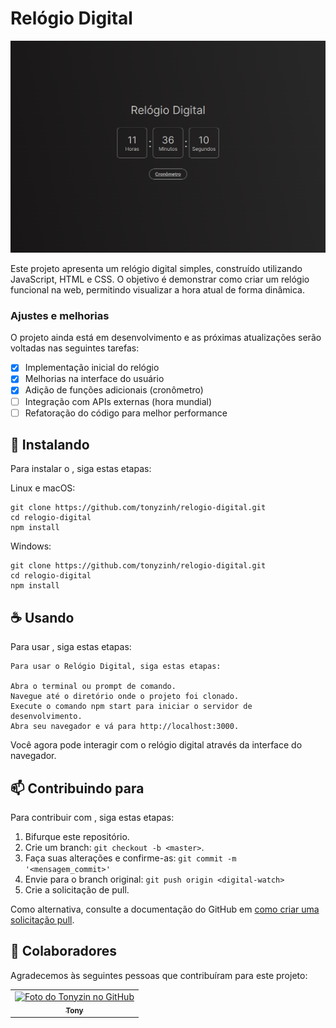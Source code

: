 # Relógio Digital

<img src="./img/print.png" alt="Imagem">

Este projeto apresenta um relógio digital simples, construído utilizando JavaScript, HTML e CSS. O objetivo é demonstrar como criar um relógio funcional na web, permitindo visualizar a hora atual de forma dinâmica.

### Ajustes e melhorias

O projeto ainda está em desenvolvimento e as próximas atualizações serão voltadas nas seguintes tarefas:

- [x] Implementação inicial do relógio
- [x] Melhorias na interface do usuário
- [x] Adição de funções adicionais (cronômetro)
- [ ] Integração com APIs externas (hora mundial)
- [ ] Refatoração do código para melhor performance

## 🚀 Instalando <digital-watch>

Para instalar o <digital-watch>, siga estas etapas:


Linux e macOS:

```
git clone https://github.com/tonyzinh/relogio-digital.git
cd relogio-digital
npm install
```

Windows:

```
git clone https://github.com/tonyzinh/relogio-digital.git
cd relogio-digital
npm install
```

## ☕ Usando <digital-watch>

Para usar <digital-watch>, siga estas etapas:

```
Para usar o Relógio Digital, siga estas etapas:

Abra o terminal ou prompt de comando.
Navegue até o diretório onde o projeto foi clonado.
Execute o comando npm start para iniciar o servidor de desenvolvimento.
Abra seu navegador e vá para http://localhost:3000.
```

Você agora pode interagir com o relógio digital através da interface do navegador.

## 📫 Contribuindo para <digital-watch>

Para contribuir com <digital-watch>, siga estas etapas:

1. Bifurque este repositório.
2. Crie um branch: `git checkout -b <master>`.
3. Faça suas alterações e confirme-as: `git commit -m '<mensagem_commit>'`
4. Envie para o branch original: `git push origin <digital-watch>`
5. Crie a solicitação de pull.

Como alternativa, consulte a documentação do GitHub em [como criar uma solicitação pull](https://help.github.com/en/github/collaborating-with-issues-and-pull-requests/creating-a-pull-request).

## 🤝 Colaboradores

Agradecemos às seguintes pessoas que contribuíram para este projeto:

<table>
  <tr>
    <td align="center">
      <a href="#" title="defina o titulo do link">
        <img src="https://avatars.githubusercontent.com/u/155119138?v=4" width="100px;" alt="Foto do Tonyzin no GitHub"/><br>
        <sub>
          <b>Tony</b>
        </sub>
      </a>
    </td>
  </tr>
</table>
